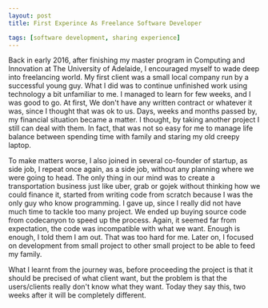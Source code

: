 ```yaml
---
layout: post
title: First Experince As Freelance Software Developer

tags: [software development, sharing experience]
---
```


Back in early 2016, after finishing my master program in Computing and Innovation at The University of Adelaide, I encouraged myself to wade deep into freelancing world. My first client was a small local company run by a successful young guy. What I did was to continue unfinished work using technology a bit unfamiliar to me. I managed to learn for few weeks, and I was good to go. At first, We don't have any written contract or whatever it was, since I thought that was ok to us. Days, weeks and months passed by, my financial situation became a matter. I thought, by taking another project I still can deal with them. In fact, that was not so easy for me to manage life balance between spending time with family and staring my old creepy laptop. 

To make matters worse, I also joined in several co-founder of startup, as side job, I repeat once again, as a side job, without any planning where we were going to head. The only thing in our mind was to create a transportation business just like uber, grab or gojek without thinking how we could finance it, started from writing code from scratch because I was the only guy who know programming. I gave up, since I really did not have much time to tackle too many project. We ended up buying source code from codecanyon to speed up the process. Again, it seemed far from expectation, the code was incompatible with what we want. Enough is enough, I told them I am out. That was too hard for me. Later on, I focused on development from small project to other small project to be able to feed my family. 

What I learnt from the journey was, before proceeding the project is that it should be precised of what client want, but the problem is that the users/clients really don't know what they want. Today they say this, two weeks after it will be completely different. 
